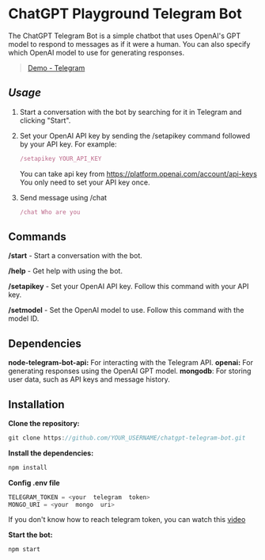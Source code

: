

# ChatGPT Playground Telegram Bot

The ChatGPT Telegram Bot is a simple chatbot that uses OpenAI's GPT model to respond to messages as if it were a human. You can also specify which OpenAI model to use for generating responses.

> [Demo - Telegram](https://t.me/chatGptPlaygroundLatest_bot)  

## ***Usage***

 1. Start a conversation with the bot by searching for it in Telegram
    and clicking "Start".
 2. Set your OpenAI API key by sending the /setapikey command followed
    by your API key. For example:

	```js
	/setapikey YOUR_API_KEY
	```
	
	You can take api key from https://platform.openai.com/account/api-keys
	You only need to set your API key once.

 3. Send message using /chat
	```js
	/chat Who are you
	```

## Commands

**/start** - Start a conversation with the bot.

**/help** - Get help with using the bot.

**/setapikey** - Set your OpenAI API key. Follow this command with your API key.

**/setmodel** - Set the OpenAI model to use. Follow this command with the model ID.

## Dependencies

**node-telegram-bot-api:** For interacting with the Telegram API.
**openai:** For generating responses using the OpenAI GPT model.
**mongodb**: For storing user data, such as API keys and message history.


## Installation

**Clone the repository:**
```js
git clone https://github.com/YOUR_USERNAME/chatgpt-telegram-bot.git
```
**Install the dependencies:**

```js
npm install
```

**Config .env file**

```js
TELEGRAM_TOKEN = <your  telegram  token>
MONGO_URI = <your  mongo  uri>
```
If you don't know how to reach telegram token, you can watch this [video](https://www.youtube.com/watch?v=Pj8mwuMZZvg)

**Start the bot:**
```js
npm start
```



